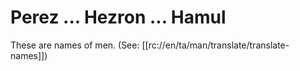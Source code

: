 # Perez ... Hezron ... Hamul

These are names of men. (See: [[rc://en/ta/man/translate/translate-names]])

